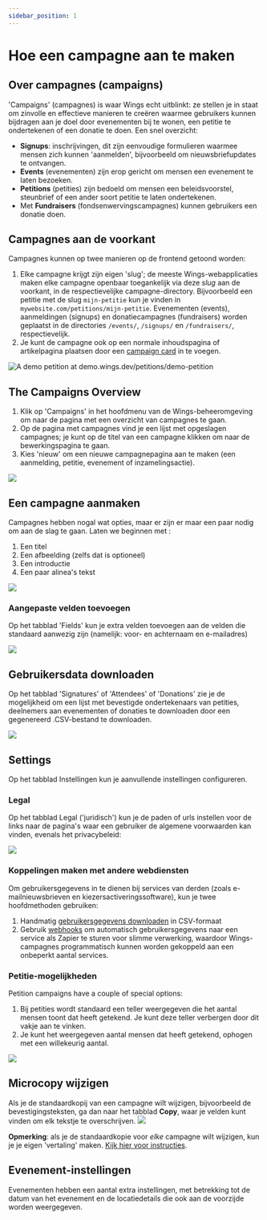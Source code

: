```yaml
---
sidebar_position: 1
---
```


# Hoe een campagne aan te maken

## Over campagnes (campaigns)

'Campaigns' (campagnes) is waar Wings echt uitblinkt: ze stellen je in staat om zinvolle en effectieve manieren te creëren waarmee gebruikers kunnen bijdragen aan je doel door evenementen bij te wonen, een petitie te ondertekenen of een donatie te doen. Een snel overzicht:

- **Signups**: inschrijvingen, dit zijn eenvoudige formulieren waarmee mensen zich kunnen 'aanmelden', bijvoorbeeld om nieuwsbriefupdates te ontvangen.
- **Events** (evenementen) zijn erop gericht om mensen een evenement te laten bezoeken.
- **Petitions** (petities) zijn bedoeld om mensen een beleidsvoorstel, steunbrief of een ander soort petitie te laten ondertekenen.
- Met **Fundraisers** (fondsenwervingscampagnes) kunnen gebruikers een donatie doen.

## Campagnes aan de voorkant

Campagnes kunnen op twee manieren op de frontend getoond worden:

1. Elke campagne krijgt zijn eigen 'slug'; de meeste Wings-webapplicaties maken elke campagne openbaar toegankelijk via deze _slug_ aan de voorkant, in de respectievelijke campagne-directory. Bijvoorbeeld een petitie met de slug `mijn-petitie` kun je vinden in `mywebsite.com/petitions/mijn-petitie`. Evenementen (events), aanmeldingen (signups) en donatiecampagnes (fundraisers) worden geplaatst in de directories `/events/`, `/signups/` en `/fundraisers/`, respectievelijk.
2. Je kunt de campagne ook op een normale inhoudspagina of artikelpagina plaatsen door een [campaign card](../pages-articles/publish-articles-and-pages#campaign) in te voegen.

![A demo petition at [demo.wings.dev/petitions/demo-petition](https://demo.wings.dev/petitions/demo-petition)](https://screens.wings.dev/CleanShot-2020-02-23-at-21.44.08-1582490660.png)

## The Campaigns Overview

1. Klik op 'Campaigns' in het hoofdmenu van de Wings-beheeromgeving om naar de pagina met een overzicht van campagnes te gaan.
2. Op de pagina met campagnes vind je een lijst met opgeslagen campagnes; je kunt op de titel van een campagne klikken om naar de bewerkingspagina te gaan.
3. Kies 'nieuw' om een nieuwe campagnepagina aan te maken (een aanmelding, petitie, evenement of inzamelingsactie).

![](https://screens.wings.dev/CleanShot-2020-02-23-at-22.08.27-1582492151.png)

## Een campagne aanmaken

Campagnes hebben nogal wat opties, maar er zijn er maar een paar nodig om aan de slag te gaan. Laten we beginnen met :

1. Een titel
2. Een afbeelding (zelfs dat is optioneel)
3. Een introductie
4. Een paar alinea's tekst

![](https://screens.wings.dev/CleanShot-2020-02-23-at-22.16.56-1582492658.png)

### Aangepaste velden toevoegen

Op het tabblad 'Fields' kun je extra velden toevoegen aan de velden die standaard aanwezig zijn (namelijk: voor- en achternaam en e-mailadres)

![](https://screens.wings.dev/CleanShot-2020-02-23-at-22.23.40-1582493038.png)

## Gebruikersdata downloaden

Op het tabblad 'Signatures' of 'Attendees' of 'Donations' zie je de mogelijkheid om een lijst met bevestigde ondertekenaars van petities, deelnemers aan evenementen of donaties te downloaden door een gegenereerd .CSV-bestand te downloaden.

![](https://bureaubolster.s3-eu-west-1.amazonaws.com/IMG_1100.jpeg)

## Settings

Op het tabblad Instellingen kun je aanvullende instellingen configureren.

### Legal

Op het tabblad Legal ('juridisch') kun je de paden of urls instellen voor de links naar de pagina's waar een gebruiker de algemene voorwaarden kan vinden, evenals het privacybeleid:

![](https://screens.wings.dev/CleanShot-2020-02-23-at-22.36.37-1582493819.png)

### Koppelingen maken met andere webdiensten

Om gebruikersgegevens in te dienen bij services van derden (zoals e-mailnieuwsbrieven en kiezersactiveringssoftware), kun je twee hoofdmethoden gebruiken:

1. Handmatig [gebruikersgegevens downloaden](#downloading-user-data) in CSV-formaat
2. Gebruik [webhooks](/docs/setting-up/webhooks) om automatisch gebruikersgegevens naar een service als Zapier te sturen voor slimme verwerking, waardoor Wings-campagnes programmatisch kunnen worden gekoppeld aan een onbeperkt aantal services.

### Petitie-mogelijkheden

Petition campaigns have a couple of special options:

1. Bij petities wordt standaard een teller weergegeven die het aantal mensen toont dat heeft getekend. Je kunt deze teller verbergen door dit vakje aan te vinken.
2. Je kunt het weergegeven aantal mensen dat heeft getekend, ophogen met een willekeurig aantal.

![](https://screens.wings.dev/CleanShot-2020-02-23-at-22.37.37-1582493891.png)

## Microcopy wijzigen

Als je de standaardkopij van een campagne wilt wijzigen, bijvoorbeeld de bevestigingsteksten, ga dan naar het tabblad **Copy**, waar je velden kunt vinden om elk tekstje te overschrijven.
![](https://screens.wings.dev/CleanShot-2021-06-29-at-09.01.00-15V2q3EV3eye7VCKU0hTEkyBbuZAC7XCRNwcQ3fUFk66TUsO4xDMEcXgypkTb3z5HHSGb8TCD2JubqzwsRTZ4Xd5uvQhlj3TXE5R.png)

**Opmerking**: als je de standaardkopie voor _elke_ campagne wilt wijzigen, kun je je eigen 'vertaling' maken. [Kijk hier voor instructies](../setting-up/use-multiple-languages#project-wide-translations-for-strings).

## Evenement-instellingen

Evenementen hebben een aantal extra instellingen, met betrekking tot de datum van het evenement en de locatiedetails die ook aan de voorzijde worden weergegeven.
